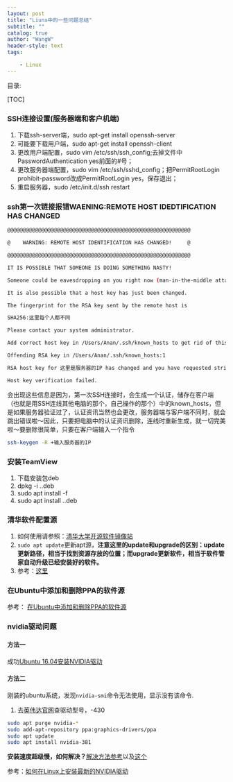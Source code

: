 ```yaml
---
layout: post
title: "Liunx中的一些问题总结"
subtitle: ""
catalog: true
author: "WangW"
header-style: text
tags: 

    - Linux
---
```



目录:

[TOC]

<!--break-->

### SSH连接设置(服务器端和客户机端)

1. 下载ssh-server端，sudo apt-get install openssh-server
2. 可能要下载用户端，sudo apt-get install openssh-client
3. 更改用户端配置，sudo vim /etc/ssh/ssh_config;去掉文件中PasswordAuthentication yes前面的#号；
4. 更改服务器端配置，sudo vim /etc/ssh/sshd_config；把PermitRootLogin prohibit-password改成PermitRootLogin yes，保存退出；
5. 重启服务器，sudo /etc/init.d/ssh restart


### ssh第一次链接报错WAENING:REMOTE HOST IDEDTIFICATION HAS CHANGED
```bash
@@@@@@@@@@@@@@@@@@@@@@@@@@@@@@@@@@@@@@@@@@@@@@@@@@@@@@@@@@@

@    WARNING: REMOTE HOST IDENTIFICATION HAS CHANGED!     @

@@@@@@@@@@@@@@@@@@@@@@@@@@@@@@@@@@@@@@@@@@@@@@@@@@@@@@@@@@@

IT IS POSSIBLE THAT SOMEONE IS DOING SOMETHING NASTY!

Someone could be eavesdropping on you right now (man-in-the-middle attack)!

It is also possible that a host key has just been changed.

The fingerprint for the RSA key sent by the remote host is

SHA256:这里每个人都不同

Please contact your system administrator.

Add correct host key in /Users/Anan/.ssh/known_hosts to get rid of this message.

Offending RSA key in /Users/Anan/.ssh/known_hosts:1

RSA host key for 这里是服务器的IP has changed and you have requested strict checking.

Host key verification failed.
```
会出现这些信息是因为，第一次SSH连接时，会生成一个认证，储存在客户端（也就是用SSH连线其他电脑的那个，自己操作的那个）中的known_hosts，但是如果服务器验证过了，认证资讯当然也会更改，服务器端与客户端不同时，就会跳出错误啦～因此，只要把电脑中的认证资讯删除，连线时重新生成，就一切完美啦～要删除很简单，只要在客户端输入一个指令
```bash
ssh-keygen -R +输入服务器的IP
```

### 安装TeamView
1. 下载安装包deb
2. dpkg -i ..deb
3. sudo apt install -f
4. sudo apt install ..deb

### 清华软件配置源
1. 如何使用请参照：[清华大学开源软件镜像站](https://mirrors.tuna.tsinghua.edu.cn/help/ubuntu/)
2. ``sudo apt update``更新apt源，**注意这里的update和upgrade的区别：update更新路径，相当于找到资源存放的位置；而upgrade更新软件，相当于软件管家自动升级已经安装好的软件。** 
3. 参考：[这里](http://www.bewindoweb.com/179.html)

### 在Ubuntu中添加和删除PPA的软件源
参考：
[在Ubuntu中添加和删除PPA的软件源](https://blog.csdn.net/lu_embedded/article/details/55803500)

### nvidia驱动问题
#### 方法一
成功[Ubuntu 16.04安装NVIDIA驱动](https://blog.csdn.net/CosmosHua/article/details/76644029)
#### 方法二
刚装的ubuntu系统，发现``nvidia-smi``命令无法使用，显示没有该命令.
1. 去[英伟达官网](https://www.nvidia.com/Download/driverResults.aspx/151568/en-us)查驱动型号，-430
```bash
sudo apt purge nvidia-*
sudo add-apt-repository ppa:graphics-drivers/ppa
sudo apt update
sudo apt install nvidia-381
```
**安装速度超级慢，如何解决？**[解决方法参考](https://blog.csdn.net/u014561933/article/details/79958017)以及[这个](https://blog.csdn.net/CosmosHua/article/details/76644029)

参考：[如何在Linux上安装最新的NVIDIA驱动](https://10.linuxstory.net/how-to-install-latest-nvidia-drivers-in-linux/)

